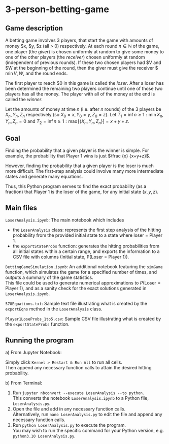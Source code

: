 # 3-person-betting-game

<h2>Game description</h2>

A betting game involves 3 players, that start the game with amounts of money $x, $y, $z (all > 0) respectively. At each round $n \in \mathbb{N}$ of the game, one player (the <i>giver</i>) is chosen uniformly at random to give some money to one of the other players (the <i>receiver</i>) chosen uniformly at random (independent of previous rounds). If these two chosen players had $V and $W at the beginning of the round, then the giver must give the receiver $ $\min {V, W}$, and the round ends.

The first player to reach $0 in this game is called the <i>loser</i>. After a loser has been determined the remaining two players continue until one of those two players has all the money. The player with all of the money at the end is called the <i>winner</i>.

Let the amounts of money at time $n$ (i.e. after $n$ rounds) of the 3 players be $X_n, Y_n, Z_n$ respectively (so $X_0 = x, Y_0 = y, Z_0 = z$). Let $T_1 = \inf {n \geq 1: \min {X_n, Y_n, Z_n } = 0}$ and $T_2 = \inf {n \geq 1: \max [\{X_n, Y_n, Z_n \}] = x+y+z}$.


<h2>Goal</h2>

Finding the probability that a given player is the winner is simple. For example, the probability that Player 1 wins is just $\frac {x} {x+y+z}$.

However, finding the probability that a given player is the loser is much more difficult. The first-step analysis could involve many more intermediate states and generate many equations.

Thus, this Python program serves to find the exact probability (as a fraction) that Player 1 is the loser of the game, for any initial state $(x, y, z)$.

<h2>Main files</h2>

`LoserAnalysis.ipynb`: The main notebook which includes
* the `LoserAnalysis` class: represents the first step analysis of the hitting probability from the provided initial state to a state where loser = Player 1.
* the `exportStateProbs` function: generates the hitting probabilities from all initial states within a certain range, and exports the information to a CSV file with columns (Initial state, P(Loser = Player 1)).

`BettingGameSimulation.ipynb`: An additional notebook featuring the `simGame` function, which simulates the game for a specified number of times, and outputs a summary of the game statistics.<br>
This file could be used to generate numerical approximations to $P(\text{Loser} = \text{Player 1})$, and as a sanity check for the exact solutions generated in `LoserAnalysis.ipynb`.

`578Equations.txt`: Sample text file illustrating what is created by the `exportEqns` method in the `LoserAnalysis` class.<br>

`Player1LoseProbs_1to5.csv`: Sample CSV file illustrating what is created by the `exportStateProbs` function.

<h2>Running the program</h2>

a) From Jupyter Notebook: 

Simply click `Kernel > Restart & Run All` to run all cells.<br>
Then append any necessary function calls to attain the desired hitting probability.

b) From Terminal:

1. Run `jupyter nbconvert --execute LoserAnalysis --to python`.<br>
This converts the notebook `LoserAnalysis.ipynb` to a Python file, `LoserAnalysis.py`.
2. Open the file and add in any necessary function calls.<br>
Alternatively, run `nano LoserAnalysis.py` to edit the file and append any necessary function calls.
3. Run `python LoserAnalysis.py` to execute the program.<br>
You may wish to run the specific command for your Python version, e.g. `python3.10 LoserAnalysis.py`.
